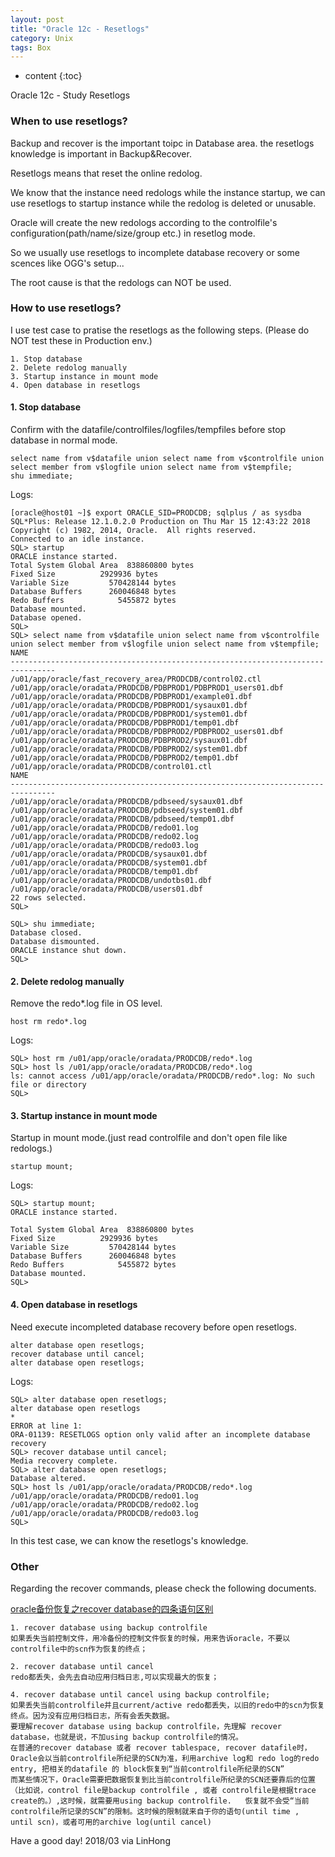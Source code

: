 ```yaml
---
layout: post
title: "Oracle 12c - Resetlogs"
category: Unix
tags: Box
---
```


* content
{:toc}


Oracle 12c - Study Resetlogs


### When to use resetlogs?

Backup and recover is the important toipc in Database area. the resetlogs knowledge is important in Backup&Recover.

Resetlogs means that reset the online redolog.

We know that the instance need redologs while the instance startup, we can use resetlogs to startup instance while the redolog is deleted or unusable.

Oracle will create the new redologs according to the controlfile's configuration(path/name/size/group etc.) in resetlog mode.

So we usually use resetlogs to incomplete database recovery or some scences like OGG's setup...

The root cause is that the redologs can NOT be used.

### How to use resetlogs?

I use test case to pratise the resetlogs as the following steps. (Please do NOT test these in Production env.)

	1. Stop database
	2. Delete redolog manually
	3. Startup instance in mount mode
	4. Open database in resetlogs

#### 1. Stop database

Confirm with the datafile/controlfiles/logfiles/tempfiles before stop database in normal mode.

	select name from v$datafile union select name from v$controlfile union select member from v$logfile union select name from v$tempfile;
	shu immediate;

Logs:
	
	[oracle@host01 ~]$ export ORACLE_SID=PRODCDB; sqlplus / as sysdba
	SQL*Plus: Release 12.1.0.2.0 Production on Thu Mar 15 12:43:22 2018
	Copyright (c) 1982, 2014, Oracle.  All rights reserved.
	Connected to an idle instance.
	SQL> startup
	ORACLE instance started.
	Total System Global Area  838860800 bytes
	Fixed Size		    2929936 bytes
	Variable Size		  570428144 bytes
	Database Buffers	  260046848 bytes
	Redo Buffers		    5455872 bytes
	Database mounted.
	Database opened.
	SQL>
	SQL> select name from v$datafile union select name from v$controlfile union select member from v$logfile union select name from v$tempfile;
	NAME
	--------------------------------------------------------------------------------
	/u01/app/oracle/fast_recovery_area/PRODCDB/control02.ctl
	/u01/app/oracle/oradata/PRODCDB/PDBPROD1/PDBPROD1_users01.dbf
	/u01/app/oracle/oradata/PRODCDB/PDBPROD1/example01.dbf
	/u01/app/oracle/oradata/PRODCDB/PDBPROD1/sysaux01.dbf
	/u01/app/oracle/oradata/PRODCDB/PDBPROD1/system01.dbf
	/u01/app/oracle/oradata/PRODCDB/PDBPROD1/temp01.dbf
	/u01/app/oracle/oradata/PRODCDB/PDBPROD2/PDBPROD2_users01.dbf
	/u01/app/oracle/oradata/PRODCDB/PDBPROD2/sysaux01.dbf
	/u01/app/oracle/oradata/PRODCDB/PDBPROD2/system01.dbf
	/u01/app/oracle/oradata/PRODCDB/PDBPROD2/temp01.dbf
	/u01/app/oracle/oradata/PRODCDB/control01.ctl
	NAME
	--------------------------------------------------------------------------------
	/u01/app/oracle/oradata/PRODCDB/pdbseed/sysaux01.dbf
	/u01/app/oracle/oradata/PRODCDB/pdbseed/system01.dbf
	/u01/app/oracle/oradata/PRODCDB/pdbseed/temp01.dbf
	/u01/app/oracle/oradata/PRODCDB/redo01.log
	/u01/app/oracle/oradata/PRODCDB/redo02.log
	/u01/app/oracle/oradata/PRODCDB/redo03.log
	/u01/app/oracle/oradata/PRODCDB/sysaux01.dbf
	/u01/app/oracle/oradata/PRODCDB/system01.dbf
	/u01/app/oracle/oradata/PRODCDB/temp01.dbf
	/u01/app/oracle/oradata/PRODCDB/undotbs01.dbf
	/u01/app/oracle/oradata/PRODCDB/users01.dbf
	22 rows selected.
	SQL> 

	SQL> shu immediate;                                   
	Database closed.
	Database dismounted.
	ORACLE instance shut down.
	SQL>
	

#### 2. Delete redolog manually

Remove the redo*.log file in OS level.

	host rm redo*.log

Logs:
	
	SQL> host rm /u01/app/oracle/oradata/PRODCDB/redo*.log
	SQL> host ls /u01/app/oracle/oradata/PRODCDB/redo*.log
	ls: cannot access /u01/app/oracle/oradata/PRODCDB/redo*.log: No such file or directory
	SQL> 

#### 3. Startup instance in mount mode

Startup in mount mode.(just read controlfile and don't open file like redologs.)

	startup mount;

Logs:

	SQL> startup mount;
	ORACLE instance started.

	Total System Global Area  838860800 bytes
	Fixed Size		    2929936 bytes
	Variable Size		  570428144 bytes
	Database Buffers	  260046848 bytes
	Redo Buffers		    5455872 bytes
	Database mounted.
	SQL> 
	
	
#### 4. Open database in resetlogs

Need execute incompleted database recovery before open resetlogs.

	alter database open resetlogs;
	recover database until cancel;
	alter database open resetlogs;

Logs:

	SQL> alter database open resetlogs;
	alter database open resetlogs
	*
	ERROR at line 1:
	ORA-01139: RESETLOGS option only valid after an incomplete database recovery
	SQL> recover database until cancel;
	Media recovery complete.
	SQL> alter database open resetlogs;
	Database altered.
	SQL> host ls /u01/app/oracle/oradata/PRODCDB/redo*.log
	/u01/app/oracle/oradata/PRODCDB/redo01.log
	/u01/app/oracle/oradata/PRODCDB/redo02.log
	/u01/app/oracle/oradata/PRODCDB/redo03.log
	SQL> 


In this test case, we can know the resetlogs's knowledge.

### Other

Regarding the recover commands, please check the following documents.


[oracle备份恢复之recover database的四条语句区别](https://www.cnblogs.com/andy6/p/5925433.html)

	1. recover database using backup controlfile
	如果丢失当前控制文件，用冷备份的控制文件恢复的时候，用来告诉oracle，不要以controlfile中的scn作为恢复的终点；
	 
	2. recover database until cancel
	redo都丢失，会先去自动应用归档日志,可以实现最大的恢复；
	 
	4. recover database until cancel using backup controlfile;
	如果丢失当前controlfile并且current/active redo都丢失，以旧的redo中的scn为恢复终点。因为没有应用归档日志，所有会丢失数据。 
	要理解recover database using backup controlfile，先理解 recover database，也就是说，不加using backup controlfile的情况。
	在普通的recover database 或者 recover tablespace, recover datafile时， Oracle会以当前controlfile所纪录的SCN为准，利用archive log和 redo log的redo entry, 把相关的datafile 的 block恢复到“当前controlfile所纪录的SCN”
	而某些情况下，Oracle需要把数据恢复到比当前controlfile所纪录的SCN还要靠后的位置（比如说，control file是backup controlfile , 或者 controlfile是根据trace create的。）,这时候，就需要用using backup controlfile.   恢复就不会受“当前controlfile所记录的SCN”的限制。这时候的限制就来自于你的语句(until time , until scn)，或者可用的archive log(until cancel)



Have a good day! 2018/03 via LinHong
	






